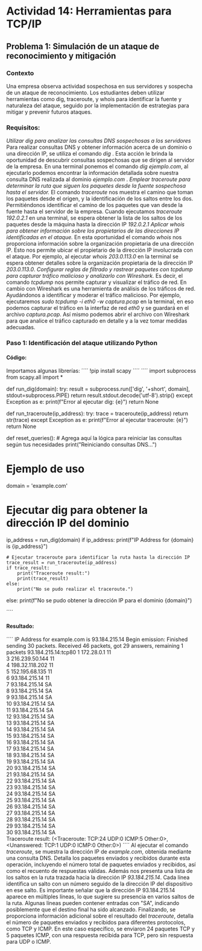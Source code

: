 # Actividad 14: Herramientas para TCP/IP

## Problema 1: Simulación de un ataque de reconocimiento y mitigación 

### Contexto
Una empresa observa actividad sospechosa en sus servidores y sospecha de un ataque de reconocimiento. Los estudiantes deben utilizar herramientas como dig, traceroute, y whois para identificar la fuente y naturaleza del ataque, seguido por la implementación de estrategias para mitigar y prevenir futuros ataques.

### Requisitos:
*Utilizar dig para analizar las consultas DNS sospechosas a los servidores*
Para realizar consultas DNS y obtener información acerca de un dominio o una dirección IP, se utiliza el comando *dig* . Esta acción le brinda la oportunidad de descubrir consultas sospechosas que se dirigen al servidor de la empresa.
En una terminal ponemos el comando *dig ejemplo.com*, al ejecutarlo podemos encontrar la información detallada sobre nuestra consulta DNS realizada al dominio *ejemplo.com* .
*Emplear traceroute para determinar la ruta que siguen los paquetes desde la fuente sospechosa hasta el servidor.*
 El comando *traceroute* nos muestra el camino que toman los paquetes desde el origen, y la identificación de los saltos entre los dos. Permitiéndonos identificar  el camino de los paquetes que van desde la fuente hasta el servidor de la empresa.
Cuando ejecutamos *traceroute 192.0.2.1* en una terminal, se espera obtener la lista de los saltos de los paquetes desde la máquina hasta la dirección IP *192.0.2.1*
*Aplicar whois para obtener información sobre los propietarios de las direcciones IP identificadas en el ataque.*
En esta oportunidad el comando *whois* nos proporciona información sobre la organización propietaria de una dirección IP.  Esto nos permite ubicar el propietario de la  dirección IP involucrada con el ataque. 
Por ejemplo, al ejecutar *whois 203.0.113.0* en la terminal se espera obtener detalles sobre la organización propietaria de la dirección IP *203.0.113.0*.
*Configurar reglas de filtrado y rastrear paquetes con tcpdump para capturar tráfico malicioso y analizarlo con Wireshark.*
Es decir, el comando *tcpdump* nos  permite capturar y visualizar el tráfico de red. En cambio con Wireshark es una herramienta de análisis de los tráficos de red. Ayudándonos a identificar y moderar el tráfico malicioso.
Por ejemplo, ejecutaremos *sudo tcpdump -i eth0 -w captura.pcap* en la terminal, en eso podemos capturar el tráfico en la interfaz de red *eth0* y se guardará en el archivo *captura.pcap*. Así mismo podemos abrir el archivo con Wireshark para que analice el tráfico capturado en detalle y a la vez tomar medidas adecuadas. 
### Paso 1: Identificación del ataque utilizando Python

#### Código:
Importamos algunas librerías:
´´´´
!pip install scapy
´´´´
´´´´
import subprocess
from scapy.all import *

def run_dig(domain):
    try:
        result = subprocess.run(['dig', '+short', domain], stdout=subprocess.PIPE)
        return result.stdout.decode('utf-8').strip()
    except Exception as e:
        print(f"Error al ejecutar dig: {e}")
        return None

def run_traceroute(ip_address):
    try:
        trace = traceroute(ip_address)
        return str(trace)
    except Exception as e:
        print(f"Error al ejecutar traceroute: {e}")
        return None

def reset_queries():
    # Agrega aquí la lógica para reiniciar las consultas según tus necesidades
    print("Reiniciando consultas DNS...")

# Ejemplo de uso
domain = 'example.com'

# Ejecutar dig para obtener la dirección IP del dominio
ip_address = run_dig(domain)
if ip_address:
    print(f"IP Address for {domain} is {ip_address}")

    # Ejecutar traceroute para identificar la ruta hasta la dirección IP
    trace_result = run_traceroute(ip_address)
    if trace_result:
        print("Traceroute result:")
        print(trace_result)
    else:
        print("No se pudo realizar el traceroute.")

else:
    print(f"No se pudo obtener la dirección IP para el dominio {domain}")

´´´´
#### Resultado: 
´´´´
IP Address for example.com is 93.184.215.14
Begin emission:
Finished sending 30 packets.
Received 46 packets, got 29 answers, remaining 1 packets
   93.184.215.14:tcp80 
1  172.28.0.1      11  
3  216.239.50.144  11  
4  198.32.118.202  11  
5  152.195.68.135  11  
6  93.184.215.14   11  
7  93.184.215.14   SA  
8  93.184.215.14   SA  
9  93.184.215.14   SA  
10 93.184.215.14   SA  
11 93.184.215.14   SA  
12 93.184.215.14   SA  
13 93.184.215.14   SA  
14 93.184.215.14   SA  
15 93.184.215.14   SA  
16 93.184.215.14   SA  
17 93.184.215.14   SA  
18 93.184.215.14   SA  
19 93.184.215.14   SA  
20 93.184.215.14   SA  
21 93.184.215.14   SA  
22 93.184.215.14   SA  
23 93.184.215.14   SA  
24 93.184.215.14   SA  
25 93.184.215.14   SA  
26 93.184.215.14   SA  
27 93.184.215.14   SA  
28 93.184.215.14   SA  
29 93.184.215.14   SA  
30 93.184.215.14   SA  
Traceroute result:
(<Traceroute: TCP:24 UDP:0 ICMP:5 Other:0>, <Unanswered: TCP:1 UDP:0 ICMP:0 Other:0>)
´´´´
Al ejecutar el comando *traceroute*, se muestra la dirección IP de *example.com*, obtenida mediante una consulta DNS. Detalla los paquetes enviados y recibidos durante esta operación, incluyendo el número total de paquetes enviados y recibidos, así como el recuento de respuestas válidas.
Además nos presenta una lista de los saltos en la ruta trazada hacia la dirección IP *93.184.215.14*. Cada línea identifica un salto con un número seguido de la dirección IP del dispositivo en ese salto. Es importante señalar que la dirección IP 93.184.215.14 aparece en múltiples líneas, lo que sugiere su presencia en varios saltos de la ruta. Algunas líneas pueden contener entradas con "SA", indicando posiblemente que el destino final ha sido alcanzado.
Finalizando, se proporciona información adicional sobre el resultado del *traceroute*, detalla el número de paquetes enviados y recibidos para diferentes protocolos, como TCP y ICMP. En este caso específico, se enviaron 24 paquetes TCP y 5 paquetes ICMP, con una respuesta recibida para TCP, pero sin respuesta para UDP o ICMP.


